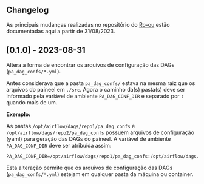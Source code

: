 
## Changelog

As principais mudanças realizadas no repositório do [Ro-ou](https://github.com/aryabdo/paineel.git) estão documentadas aqui a partir de 31/08/2023.

## [0.1.0] - 2023-08-31

Altera a forma de encontrar os arquivos de configuração das DAGs (`pa_dag_confs/*.yml`).

Antes considerava que a pasta `pa_dag_confs/` estava na mesma raiz que os arquivos do paineel em `./src`. Agora o caminho da(s) pasta(s) deve ser informado pela variável de ambiente `PA_DAG_CONF_DIR` e separado por `:` quando mais de um.

**Exemplo:**

As pastas `/opt/airflow/dags/repo1/pa_dag_confs` e `/opt/airflow/dags/repo2/pa_dag_confs` possuem arquivos de configuração (yaml) para geração das DAGs do paineel. A variável de ambiente `PA_DAG_CONF_DIR` deve ser atribuída assim:

```shell
PA_DAG_CONF_DIR=/opt/airflow/dags/repo1/pa_dag_confs:/opt/airflow/dags/repo2/pa_dag_confs
```

Esta alteração permite que os arquivos de configuração das DAGs (`pa_dag_confs/*.yml`) estejam em qualquer pasta da máquina ou container.
